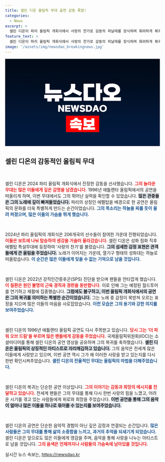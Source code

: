 ```yaml
---
title: 셀린 디온 올림픽 무대 출연 감동 폭발!
categories:
  - News
excerpt: >
  셀린 디온이 파리 올림픽 개회식에서 사랑의 찬가로 감동의 피날레를 장식하며 화려하게 복귀했습니다. 강직인간증후군 투병 후 1년 7개월 만의 무대로, 전 세계 팬들을 울린 그의 모습은 소셜미디어에서 큰 화제를 모았습니다.
feature_text: >
  셀린 디온이 파리 올림픽 개회식에서 사랑의 찬가로 감동의 피날레를 장식하며 화려하게 복귀했습니다. 강직인간증후군 투병 후 1년 7개월 만의 무대로, 전 세계 팬들을 울린 그의 모습은 소셜미디어에서 큰 화제를 모았습니다.
image: '/assets/img/newsdao_breakingnews.jpg'
---
```


<p><img src="/assets/img/newsdao_breakingnews.jpg" alt="flaretime 속보" /></p>

<h2 data-ke-size="size26">셀린 디온의 감동적인 올림픽 무대</h2>

<p data-ke-size="size16">&nbsp;</p>

<p>셀린 디온은 2024 파리 올림픽 개회식에서 진정한 감동을 선사했습니다. <b><span style="color: #ee2323;">그의 놀라운 무대는 많은 이들에게 깊은 감명을 남겼습니다.</span></b> 1996년 애틀랜타 올림픽에서의 공연을 떠올리게 하며, 이번 무대에서도 그의 뛰어난 실력을 확인할 수 있었습니다. <b><span style="background-color: #21538527;">많은 관중들은 그의 노래에 깊이 빠져들었습니다.</span></b> 파리의 상징인 에펠탑을 배경으로 한 공연은 올림픽의 문화를 더욱 특별하게 만드는 순간이었습니다. <b><span style="color: #1a5490;">그의 목소리는 하늘을 찌를 듯이 울려 퍼졌으며, 많은 이들의 가슴을 뛰게 했습니다.</span></b> </p>

<p data-ke-size="size16">&nbsp;</p>

<p>2024년 파리 올림픽의 개회식은 206개국의 선수들이 참여한 가운데 진행되었습니다. <b><span style="color: #ee2323;">이들은 보트에 나눠 탑승하여 센강을 거슬러 올라갔습니다.</span></b> 셀린 디온은 성화 점화 직후 에펠탑 특설무대에 등장하여 ‘사랑의 찬가’를 불렀습니다. <b><span style="background-color: #21538527;">그의 섬세한 감정 표현은 관객들에게 큰 울림을 주었습니다.</span></b> 노래가 이어지는 가운데, 열기구 형태의 성화대는 하늘로 떠올랐습니다. <b><span style="color: #1a5490;">이 순간은 많은 이들에게 잊을 수 없는 기억으로 남을 것입니다.</span></b></p>

<p data-ke-size="size16">&nbsp;</p>

<p>셀린 디온은 2022년 강직인간증후군(SPS) 진단을 받으며 팬들을 안타깝게 했습니다. <b><span style="color: #ee2323;">이 질환은 원인 불명의 근육 경직과 경련을 동반합니다.</span></b> 이로 인해 그는 예정된 월드투어를 연기하고 재활에 집중했습니다. <b><span style="background-color: #21538527;">그럼에도 불구하고, 이번 올림픽 개회식에서의 공연은 그의 복귀를 의미하는 특별한 순간이었습니다.</span></b> 그는 노래 중 감정이 북받쳐 오르는 표정을 지으며 많은 이들의 마음을 사로잡았습니다. <b><span style="color: #1a5490;">이런 모습은 그의 용기와 강한 의지를 보여주었습니다.</span></b> </p>

<p data-ke-size="size16">&nbsp;</p>

<p>셀린 디온의 1996년 애틀랜타 올림픽 공연도 다시 주목받고 있습니다. <b><span style="color: #ee2323;">당시 그는 ‘더 파워 오브 드림’을 부르며 많은 팬들에게 감동을 주었습니다.</span></b> 국제올림픽위원회(IOC)는 소셜미디어를 통해 셀린 디온의 공연 영상을 공유하며 그의 복귀를 축하했습니다. <b><span style="background-color: #21538527;">셀린 디온은 올림픽의 상징적인 아티스트로 자리매김하고 있습니다.</span></b> 그의 음악은 전세계 많은 이들에게 사랑받고 있으며, 이번 공연 역시 그가 왜 이러한 사랑을 받고 있는지를 다시 한번 확인시켜주었습니다. <b><span style="color: #1a5490;">셀린 디온의 전율적인 무대는 올림픽의 마법을 더해주었습니다.</span></b> </p>

<p data-ke-size="size16">&nbsp;</p>

<p>셀린 디온의 복귀는 단순한 공연 이상입니다. <b><span style="color: #ee2323;">그의 이야기는 감동과 희망의 메시지를 전달하고 있습니다.</span></b> 전세계 팬들은 그의 무대를 통해 다시 한번 사랑의 힘을 느꼈고, 어려운 시기를 겪고 있는 사람들에게 위로와 희망을 주었습니다. <b><span style="background-color: #21538527;">이번 공연을 통해 그의 음악이 얼마나 많은 이들을 하나로 묶어줄 수 있는지를 보여주었습니다.</span></b> </p>

<p data-ke-size="size16">&nbsp;</p>

<p>셀린 디온의 공연은 단순한 음악적 경험이 아닌 깊은 감정과 연결되는 순간입니다. <b><span style="color: #1a5490;">많은 사람들은 그의 무대를 통해 삶의 소중함을 느끼고, 과거의 추억을 되새기게 되었습니다.</span></b> 셀린 디온은 앞으로도 많은 이들에게 영감을 주며, 음악을 통해 사랑을 나누는 아티스트로 남을 것입니다. <b><span style="color: #ee2323;">그의 음색은 언제까지나 사람들의 가슴속에 남아있을 것입니다.</span></b></p>
실시간 뉴스 속보는, <a href="https://newsdao.kr" rel="dofollow">https://newsdao.kr</a>



